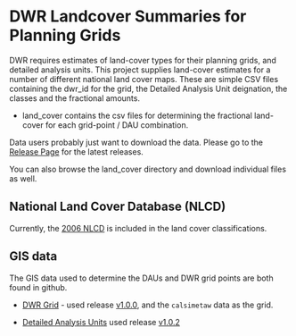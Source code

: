 # DWR Landcover Summaries for Planning Grids

DWR requires estimates of land-cover types for their planning grids,
and detailed analysis units.  This project supplies land-cover
estimates for a number of different national land cover maps.  These
are simple CSV files containing the dwr_id for the grid, the Detailed
Analysis Unit deignation, the classes and the fractional amounts.

* land_cover contains the csv files for determining the fractional
  land-cover for each grid-point / DAU combination.

Data users probably just want to download the data.  Please go to the
[Release Page](https://github.com/CSTARS/dwr-grid-landcover/releases)
for the latest releases.

You can also browse the land_cover directory and download individual
files as well.

## National Land Cover Database (NLCD)

Currently, the [2006 NLCD](http://www.mrlc.gov/nlcd2006.php) is included in the land cover classifications.

## GIS data

The GIS data used to determine the DAUs and DWR grid points are both
found in github.

* [DWR Grid](https://github.com/CSTARS/dwr-grid) - used release
  [v1.0.0](https://github.com/CSTARS/dwr-grid/releases/tag/v1.0.0),
  and the ```calsimetaw``` data as the grid.

* [Detailed Analysis Units](https://github.com/ucd-cws/dwr-dau) used
  release
  [v1.0.2](https://github.com/ucd-cws/dwr-dau/releases/tag/v1.0.2)

